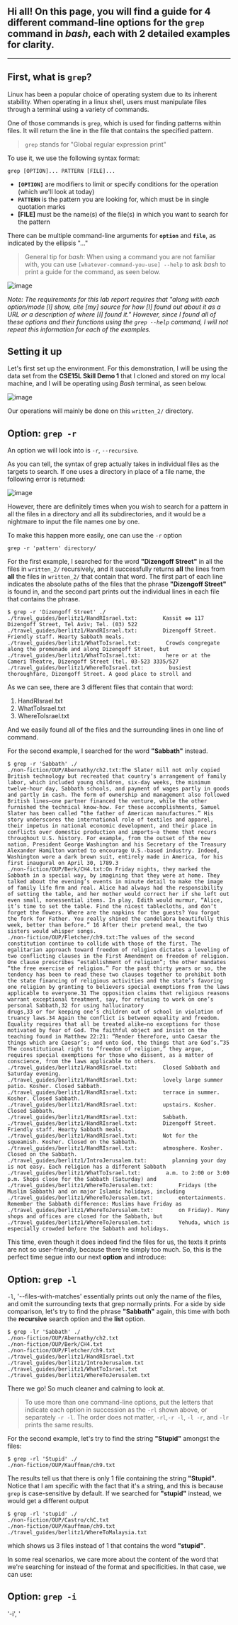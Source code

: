 ## Hi all! On this page, you will find a guide for 4 different command-line options for the `grep` command in _bash_, each with 2 detailed examples for clarity.
---
## First, what is `grep`?
Linux has been a popular choice of operating system due to its inherent stability. When operating in a linux shell, users must manipulate files through a terminal using a variety of commands. 

One of those commands is `grep`, which is used for finding patterns within files. It will return the line in the file that contains the specified pattern.
> `grep` stands for "Global regular expression print"

To use it, we use the following syntax format:

```
grep [OPTION]... PATTERN [FILE]...
```

* **`[OPTION]`** are modifiers to limit or specify conditions for the operation (which we'll look at today)
* **`PATTERN`** is the pattern you are looking for, which must be in single quotation marks
* **[FILE]** must be the name(s) of the file(s) in which you want to search for the pattern 

There can be multiple command-line arguments for **`option`** and **`file`**, as indicated by the ellipsis "..." 

> General tip for _bash_:
> When using a command you are not familiar with, you can use
> `[whatever-command-you-use] --help`
> to ask _bash_ to print a guide for the command, as seen below.


![image](https://user-images.githubusercontent.com/117701031/220244234-157e1ad9-7e0d-42b0-b8fe-6147db0a9bb5.png)

_Note:
The requirements for this lab report requires that "along with each option/mode [I] show, cite [my] source for how [I] found out about it as a URL or a description of where [I] found it." However, since I found all of these options and their functions using the `grep --help` command, I will not repeat this information for each of the examples._


## Setting it up
Let's first set up the environment. For this demonstration, I will be using the data set from the **CSE15L Skill Demo 1** that I cloned and stored on my local machine, and I will be operating using _Bash_ terminal, as seen below. 

![image](https://user-images.githubusercontent.com/117701031/220243639-21a262e5-d2b9-48b9-8dfb-5d97602e16c6.png)

Our operations will mainly be done on this `written_2/` directory.

## Option: `grep -r`
An option we will look into is `-r`, `--recursive`. 

As you can tell, the syntax of grep actually takes in individual files as the targets to search. If one uses a directory in place of a file name, the following error is returned:

![image](https://user-images.githubusercontent.com/117701031/220246264-86b3f27c-a9df-4840-8db4-5714b586fbc1.png)

However, there are definitely times when you wish to search for a pattern in all the files in a directory and all its subdirectories, and it would be a nightmare to input the file names one by one.

To make this happen more easily, one can use the `-r` option

```
grep -r 'pattern' directory/
```

For the first example, I searched for the word **"Dizengoff Street"** in all the files in `written_2/` recursively, and it successfully returns **all** the lines from **all** the files in `written_2/` that contain that word. The first part of each line indicates the absolute paths of the files that the phrase **"Dizengoff Street"** is found in, and the second part prints out the individual lines in each file that contains the phrase.
```
$ grep -r 'Dizengoff Street' ./
./travel_guides/berlitz1/HandRIsrael.txt:        Kassit ❁❁ 117 Dizengoff Street, Tel Aviv; Tel. (03) 522
./travel_guides/berlitz1/HandRIsrael.txt:        Dizengoff Street. Friendly staff. Hearty Sabbath meals.
./travel_guides/berlitz1/WhatToIsrael.txt:        Crowds congregate along the promenade and along Dizengoff Street, but
./travel_guides/berlitz1/WhatToIsrael.txt:        here or at the Cameri Theatre, Dizengoff Street (tel. 03-523 3335/527
./travel_guides/berlitz1/WhereToIsrael.txt:        busiest thoroughfare, Dizengoff Street. A good place to stroll and
```
As we can see, there are 3 different files that contain that word:
1. HandRIsrael.txt
2. WhatToIsrael.txt
3. WhereToIsrael.txt

And we easily found all of the files and the surrounding lines in one line of command.

For the second example, I searched for the word **"Sabbath"** instead. 

```
$ grep -r 'Sabbath' ./
./non-fiction/OUP/Abernathy/ch2.txt:The Slater mill not only copied British technology but recreated that country’s arrangement of family labor, which included young children, six-day weeks, the minimum twelve-hour day, Sabbath schools, and payment of wages partly in goods and partly in cash. The form of ownership and management also followed British lines—one partner financed the venture, while the other furnished the technical know-how. For these accomplishments, Samuel 
Slater has been called “the father of American manufactures.” His story underscores the international role of textiles and apparel, their impetus in national economic development, and their place in conflicts over domestic production and imports—a theme that recurs throughout U.S. history. For example, from the outset of the new nation, President George Washington and his Secretary of the Treasury Alexander Hamilton wanted to encourage U.S.-based industry. Indeed, Washington wore a dark brown suit, entirely made in America, for his first inaugural on April 30, 1789.3
./non-fiction/OUP/Berk/CH4.txt:On Friday nights, they marked the Sabbath in a special way, by imagining that they were at home. They talked about the evening’s events in minute detail to make the image of family life ﬁrm and real. Alice had always had the responsibility of setting the table, and her mother would correct her if she left out even small, nonessential items. In play, Edith would murmur, “Alice, it’s time to set the table. Find the nicest tablecloths, and don’t forget the ﬂowers. Where are the napkins for the guests? You forgot the fork for Father. You really shined the candelabra beautifully this week, better than before.” 16 After their pretend meal, the two sisters would whisper songs.
./non-fiction/OUP/Fletcher/ch9.txt:The values of the second constitution continue to collide with those of the first. The egalitarian approach toward freedom of religion dictates a leveling of two conflicting clauses in the First Amendment on freedom of religion. One clause prescribes “establishment of religion”; the other mandates “the free exercise of religion.” For the past thirty years or so, the tendency has been to read these two clauses together to prohibit both the state financing of religious activities and the state’s favoring one religion by granting to believers special exemptions from the laws applicable to everyone.31 The opposition claims that religious reasons warrant exceptional treatment, say, for refusing to work on one’s personal Sabbath,32 for using hallucinatory 
drugs,33 or for keeping one’s children out of school in violation of truancy laws.34 Again the conflict is between equality and freedom. Equality requires that all be treated alike—no exceptions for those motivated by fear of God. The faithful object and insist on the teaching found in Matthew 22:21: “Render therefore, unto Caesar the things which are Caesar’s; and unto God, the things that are God’s.”35 The constitutional right to “freedom of religion,” they argue, requires special exemptions for those who dissent, as a matter of conscience, from the laws applicable to others.
./travel_guides/berlitz1/HandRIsrael.txt:        Closed Sabbath and Saturday evening.
./travel_guides/berlitz1/HandRIsrael.txt:        lovely large summer patio. Kosher. Closed Sabbath.
./travel_guides/berlitz1/HandRIsrael.txt:        terrace in summer. Kosher. Closed Sabbath.
./travel_guides/berlitz1/HandRIsrael.txt:        upstairs. Kosher. Closed Sabbath.
./travel_guides/berlitz1/HandRIsrael.txt:        Sabbath.
./travel_guides/berlitz1/HandRIsrael.txt:        Dizengoff Street. Friendly staff. Hearty Sabbath meals.
./travel_guides/berlitz1/HandRIsrael.txt:        Not for the squeamish. Kosher. Closed on the Sabbath.
./travel_guides/berlitz1/HandRIsrael.txt:        atmosphere. Kosher. Closed on the Sabbath.
./travel_guides/berlitz1/IntroJerusalem.txt:        planning your day is not easy. Each religion has a different Sabbath
./travel_guides/berlitz1/WhatToIsrael.txt:        a.m. to 2:00 or 3:00 p.m. Shops close for the Sabbath (Saturday) and
./travel_guides/berlitz1/WhereToJerusalem.txt:        Fridays (the Muslim Sabbath) and on major Islamic holidays, including
./travel_guides/berlitz1/WhereToJerusalem.txt:        entertainments. Remember the Sabbath difference: Muslims have Friday as
./travel_guides/berlitz1/WhereToJerusalem.txt:        on Friday). Many shops and offices are closed for the Sabbath, but
./travel_guides/berlitz1/WhereToJerusalem.txt:        Yehuda, which is especially crowded before the Sabbath and holidays.
```

This time, even though it does indeed find the files for us, the texts it prints are not so user-friendly, because there're simply too much. So, this is the perfect time segue into our next **option** and introduce:

## Option: `grep -l`
`-l`, '--files-with-matches' essentially prints out only the name of the files, and omit the surrounding texts that grep normally prints. For a side by side comparison, let's try to find the phrase **"Sabbath"** again, this time with both the **recursive** search option and the **list** option.

```
$ grep -lr 'Sabbath' ./
./non-fiction/OUP/Abernathy/ch2.txt
./non-fiction/OUP/Berk/CH4.txt
./non-fiction/OUP/Fletcher/ch9.txt
./travel_guides/berlitz1/HandRIsrael.txt
./travel_guides/berlitz1/IntroJerusalem.txt
./travel_guides/berlitz1/WhatToIsrael.txt
./travel_guides/berlitz1/WhereToJerusalem.txt
```

There we go! So much cleaner and calming to look at. 

> To use more than one command-line options, put the letters that indicate each option in succession as the `-rl` shown above, or separately `-r -l`. The order does not matter, `-rl`,`-r -l`, `-l -r`, and `-lr` prints the same results. 

For the second example, let's try to find the string **"Stupid"** amongst the files:

```
$ grep -rl 'Stupid' ./
./non-fiction/OUP/Kauffman/ch9.txt
```

The results tell us that there is only 1 file containing the string **"Stupid"**. Notice that I am specific with the fact that it's a string, and this is because `grep` is case-sensitive by default. If we searched for **"stupid"** instead, we would get a different output 

```
$ grep -rl 'stupid' ./
./non-fiction/OUP/Castro/chC.txt
./non-fiction/OUP/Kauffman/ch9.txt
./travel_guides/berlitz1/WhereToMalaysia.txt
```
which shows us 3 files instead of 1 that contains the word **"stupid"**.

In some real scenarios, we care more about the content of the word that we're searching for instead of the format and specificities. In that case, we can use: 

## Option: `grep -i`

'-i', '
